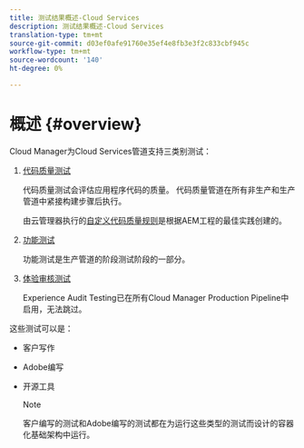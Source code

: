 ```yaml
---
title: 测试结果概述-Cloud Services
description: 测试结果概述-Cloud Services
translation-type: tm+mt
source-git-commit: d03ef0afe91760e35ef4e8fb3e3f2c833cbf945c
workflow-type: tm+mt
source-wordcount: '140'
ht-degree: 0%

---
```



# 概述 {#overview}

Cloud Manager为Cloud Services管道支持三类别测试：

1. [代码质量测试](/help/implementing/cloud-manager/code-quality-testing.md)

   代码质量测试会评估应用程序代码的质量。 代码质量管道在所有非生产和生产管道中紧接构建步骤后执行。

   由云管理器执行的[自定义代码质量规则](/help/implementing/cloud-manager/custom-code-quality-rules.md)是根据AEM工程的最佳实践创建的。

1. [功能测试](/help/implementing/cloud-manager/functional-testing.md)

   功能测试是生产管道的阶段测试阶段的一部分。

1. [体验审核测试](/help/implementing/cloud-manager/experience-audit-testing.md)

   Experience Audit Testing已在所有Cloud Manager Production Pipeline中启用，无法跳过。

这些测试可以是：

* 客户写作
* Adobe编写
* 开源工具

   >[!NOTE]
   > 客户编写的测试和Adobe编写的测试都在为运行这些类型的测试而设计的容器化基础架构中运行。


